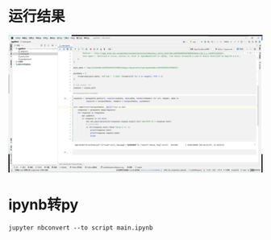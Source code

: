 # 运行结果

![img.png](docs%2Fimg.png)

# ipynb转py

```shell
jupyter nbconvert --to script main.ipynb
```
